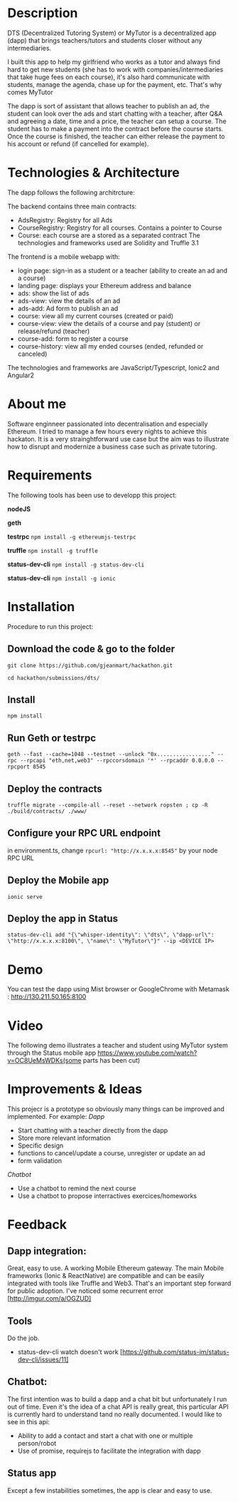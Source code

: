 # Description
DTS (Decentralized Tutoring System) or MyTutor is a decentralized app (dapp) that brings teachers/tutors and students closer without any intermediaries.

I built this app to help my girlfriend who works as a tutor and always find hard to get new students (she has to work with companies/intermediaries that take huge fees on each course), it's also hard communicate with students, manage the agenda, chase up for the payment, etc. That's why comes MyTutor

The dapp is sort of assistant that allows teacher to publish an ad, the student can look over the ads and start chatting with a teacher, after Q&A and agreeing a date, time and a price, the teacher can setup a course.
The student has to make a payment into the contract before the course starts.
Once the course is finished, the teacher can either release the payment to his account or refund (if cancelled for example).


# Technologies & Architecture 
The dapp follows the following architrcture:
<Diagram>

The backend contains three main contracts:
- AdsRegistry: Registry for all Ads 
- CourseRegistry: Registry for all courses. Contains a pointer to Course
- Course: each course are a stored as a separated contract 
The technologies and frameworks used are Solidity and Truffle 3.1


The frontend is a mobile webapp with:
- login page: sign-in as a student or a teacher (ability to create an ad and a course) 
- landing page: displays your Ethereum address and balance 
- ads: show the list of ads
- ads-view: view the details of an ad
- ads-add: Ad form to publish an ad
- course: view all my current courses (created or paid) 
- course-view: view the details of a course and pay (student) or release/refund (teacher) 
- course-add: form to register a course 
- course-history: view all my ended courses (ended, refunded or canceled) 

The technologies and frameworks are JavaScript/Typescript, Ionic2 and Angular2



# About me
Software enginneer passionated into decentralisation and especially Ethereum. I tried to manage a few hours every nights to achieve this hackaton. It is a very strainghtforward use case but the aim was to illustrate how to disrupt and modernize a business case such as private tutoring.



# Requirements
The following tools has been use to developp this project:

**nodeJS**

**geth**

**testrpc** 
`npm install -g ethereumjs-testrpc`

**truffle** 
`npm install -g truffle`

**status-dev-cli** 
`npm install -g status-dev-cli`

**status-dev-cli** 
`npm install -g ionic`


# Installation
Procedure to run this project:

## Download the code & go to the folder
```
git clone https://github.com/gjeanmart/hackathon.git

cd hackathon/submissions/dts/
```


## Install
```
npm install
```


## Run Geth or testrpc

```
geth --fast --cache=1048 --testnet --unlock "0x................." --rpc --rpcapi "eth,net,web3" --rpccorsdomain '*' --rpcaddr 0.0.0.0 --rpcport 8545
```


## Deploy the contracts
```
truffle migrate --compile-all --reset --network ropsten ; cp -R ./build/contracts/ ./www/
```


## Configure your RPC URL endpoint
in environment.ts, change `rpcurl: "http://x.x.x.x:8545"` by your node RPC URL


## Deploy the Mobile app
```
ionic serve
```


## Deploy the app in Status
```
status-dev-cli add "{\"whisper-identity\": \"dts\", \"dapp-url\": \"http://x.x.x.x:8100\", \"name\": \"MyTutor\"}" --ip <DEVICE IP>
```


# Demo
You can test the dapp using Mist browser or GoogleChrome with Metamask : http://130.211.50.165:8100


# Video
The following demo illustrates a teacher and student using MyTutor system through the Status mobile app
https://www.youtube.com/watch?v=OC8UeMsWDKs(some parts has been cut)


# Improvements & Ideas
This projecr is a prototype so obviously many things can be improved and implemented. For example:
*Dapp*
- Start chatting with a teacher directly from the dapp 
- Store more relevant information 
- Specific design
- functions to cancel/update a course, unregister or update an ad
- form validation 

*Chatbot*
- Use a chatbot to remind the next course 
- Use a chatbot to propose interractives exercices/homeworks


# Feedback

## Dapp integration: 
Great, easy to use. A working Mobile Ethereum gateway. The main Mobile frameworks (Ionic & ReactNative) are compatible and can be  easily integrated with tools like Truffle and Web3. That's an important step forward for public adoption. 
I've noticed some recurrent error [http://imgur.com/a/OGZUD]

## Tools
Do the job. 
- status-dev-cli watch doesn't work [https://github.com/status-im/status-dev-cli/issues/11]

## Chatbot: 
The first intention was to build a dapp and a chat bit but unfortunately I run out of time. Even it's the idea of a chat API is really great, this particular API is currently hard to understand tand no really documented. 
I would like to see in this api:
- Ability to add a contact and start a chat with one or multiple person/robot 
- Use of promise, requirejs to facilitate the integration with dapp

## Status app
Except a few instabilities sometimes, the app is clear and easy to use. 



